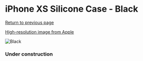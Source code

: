 # iPhone XS Silicone Case - Black

[Return to previous page](/iphone_x)

[High-resolution image from Apple](https://store.storeimages.cdn-apple.com/8756/as-images.apple.com/is/MRW72?wid=4500&hei=4500&fmt=png)

<div style="width: 384px"><img src="/everyphone/MRW72.png" alt="Black"></div>

### Under construction

